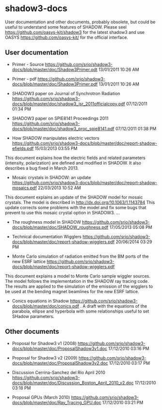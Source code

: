 # shadow3-docs

User documentation and other documents, probably obsolete, but could be useful to understand some features of SHADOW. Please seel https://github.com/oasys-kit/shadow3 for the latest shadow3 and use OASYS https://github.com/oasys-kit/ for the official interface. 

User documentation
------------------
- Primer - Source https://github.com/srio/shadow3-docs/blob/master/doc/Shadow3Primer.odt
13/01/2011 10:26 AM

- Primer - pdf https://github.com/srio/shadow3-docs/blob/master/doc/Shadow3Primer.pdf
13/01/2011 10:26 AM

- SHADOW3 paper on Journal of Synchrotron Radiation https://github.com/srio/shadow3-docs/blob/master/doc/shadow3_jsr_2011officialcopy.pdf
07/12/2011 01:34 PM

- SHADOW3 paper on SPIE8141 Proceedings 2011 https://github.com/srio/shadow3-docs/blob/master/doc/shadow3_proc_spie8141.pdf
07/12/2011 01:38 PM

- How SHADOW manipulates electric vectors https://github.com/srio/shadow3-docs/blob/master/doc/report-shadow-efields.pdf
15/03/2013 03:55 PM

This document explains how the electric fields and related parameters
(intensity, polarization) are defined and modified in SHADOW. It also
describes a bug fixed in March 2013.

- Mosaic crystals in SHADOW: an update https://github.com/srio/shadow3-docs/blob/master/doc/report-shadow-mosaics.pdf
22/03/2013 10:52 AM

This document explains an update of the SHADOW model for mosaic
crystals. The model is described in http://dx.doi.org/10.1063/1.1143784
 This update corrects some problems with the model and fix some bugs
that prevent to use this mosaic crystal option in SHADOW3. ...

- The roughness model in SHADOW https://github.com/srio/shadow3-docs/blob/master/doc/SHADOW_roughness.pdf
17/05/2013 05:08 PM

- Technical documentation Wigglers https://github.com/srio/shadow3-docs/blob/master/doc/report-shadow-wigglers.pdf
20/06/2014 03:29 PM

- Monte Carlo simulation of radiation emitted from the BM ports of the new ESRF lattice https://github.com/srio/shadow3-docs/blob/master/doc/report-shadow-wigglers.pdf

This document explains a model to Monte Carlo sample wiggler sources. The model follows the implementation
in the SHADOW ray tracing code. The results are applied to the simulation of the emission of the wigglers to be used at the bending magnet beamlines for the new ESRF lattice.

- Conics equations in Shadow https://github.com/srio/shadow3-docs/blob/master/doc/conics.pdf . A draft with the equations of the parabola, ellipse and hyperbola with some relationships useful to set SHadow parameters.  


Other documents 
---------------
- Proposal for Shadow3 v1 (2008) https://github.com/srio/shadow3-docs/blob/master/doc/ProposalShadow3v1.doc
17/12/2010 03:16 PM

- Proposal for Shadow3 v2 (2009) https://github.com/srio/shadow3-docs/blob/master/doc/ProposalShadow3v2.doc
17/12/2010 03:17 PM

- Discussion Cerrina-Sanchez del Rio April 2010 https://github.com/srio/shadow3-docs/blob/master/doc/Discussion_Boston_April_2010_v2.doc
17/12/2010 03:18 PM

- Proposal GPUs (March 2010) https://github.com/srio/shadow3-docs/blob/master/doc/Ray_Tracing_GPU.doc
17/12/2010 03:21 PM

